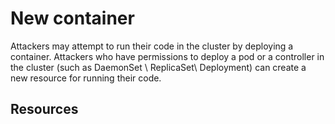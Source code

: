 # New container

Attackers may attempt to run their code in the cluster by deploying a container. Attackers who have permissions to deploy a pod or a controller in the cluster (such as DaemonSet \ ReplicaSet\ Deployment) can create a new resource for running their code.

## Resources
